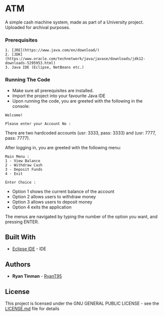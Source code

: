 # ATM
A simple cash machine system, made as part of a University project. Uploaded for archival purposes.

### Prerequisites

```
1. [JRE](https://www.java.com/en/download/)
2. [JDK](https://www.oracle.com/technetwork/java/javase/downloads/jdk12-downloads-5295953.html)
3. Java IDE (Eclipse, NetBeans etc.)
```

### Running The Code

* Make sure all prerequisites are installed.
* Import the project into your favourite Java IDE
* Upon running the code, you are greeted with the following in the console:
```
Welcome!

Please enter your Account No : 
```
There are two hardcoded accounts (usr: 3333, pass: 3333) and (usr: 7777, pass: 7777).

After logging in, you are greeted with the following menu:
```
Main Menu :
1 - View Balance
2 - Withdraw Cash
3 - Deposit Funds
4 - Exit

Enter Choice : 
```
* Option 1 shows the current balance of the account
* Option 2 allows users to withdraw money
* Option 3 allows users to deposit money
* Option 4 exits the application

The menus are navigated by typing the number of the option you want, and pressing ENTER.

## Built With

* [Eclipse IDE](https://www.eclipse.org/downloads/) - IDE

## Authors

* **Ryan Tinman** - [RyanT95](https://github.com/RyanT95)

## License

This project is licensed under the GNU GENERAL PUBLIC LICENSE - see the [LICENSE.md](LICENSE.md) file for details
